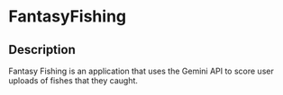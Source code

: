 # FantasyFishing

## Description

Fantasy Fishing is an application that uses the Gemini API to score user uploads of fishes that they caught.
